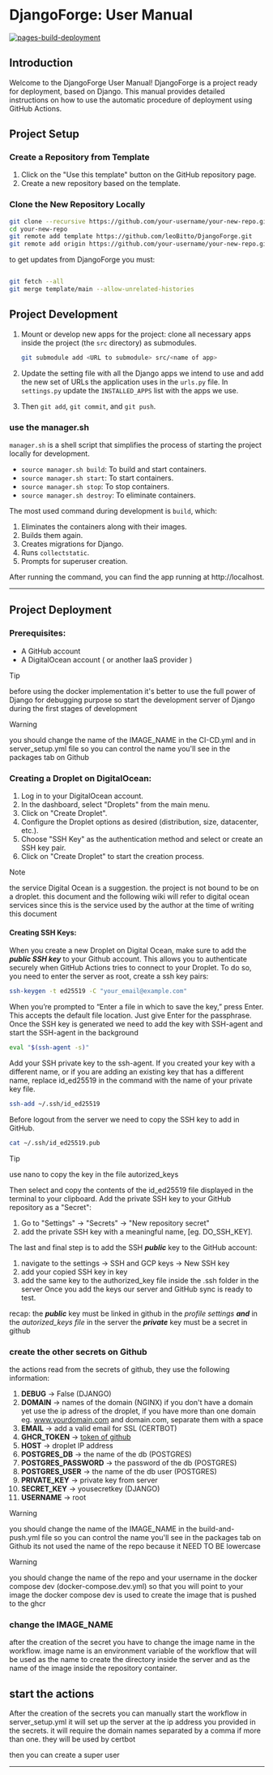 # DjangoForge: User Manual

[![pages-build-deployment](https://github.com/leoBitto/DjangoForge/actions/workflows/pages/pages-build-deployment/badge.svg?branch=main)](https://github.com/leoBitto/DjangoForge/actions/workflows/pages/pages-build-deployment)

## Introduction
Welcome to the DjangoForge User Manual!
DjangoForge is a project ready for deployment, based on Django. This manual provides detailed instructions on how to use the automatic procedure of deployment using GitHub Actions.

## Project Setup

### Create a Repository from Template

1. Click on the "Use this template" button on the GitHub repository page.
1. Create a new repository based on the template.

### Clone the New Repository Locally

```bash
git clone --recursive https://github.com/your-username/your-new-repo.git your-new-repo
cd your-new-repo
git remote add template https://github.com/leoBitto/DjangoForge.git
git remote add origin https://github.com/your-username/your-new-repo.git
```

to get updates from DjangoForge you must:

```bash

git fetch --all
git merge template/main --allow-unrelated-histories
```

## Project Development

1. Mount or develop new apps for the project: clone all necessary apps inside the project (the `src` directory) as submodules.
   ```bash
   git submodule add <URL to submodule> src/<name of app>
   ```
   
1. Update the setting file with all the Django apps we intend to use and add the new set of URLs the application uses in the `urls.py` file. In `settings.py` update the `INSTALLED_APPS` list with the apps we use.

1. Then `git add`, `git commit`, and `git push`. 

### use the manager.sh

`manager.sh` is a shell script that simplifies the process of starting the project locally for development.

- `source manager.sh build`: To build and start containers.
- `source manager.sh start`: To start containers.
- `source manager.sh stop`: To stop containers.
- `source manager.sh destroy`: To eliminate containers.

The most used command during development is `build`, which:
1. Eliminates the containers along with their images.
2. Builds them again.
3. Creates migrations for Django.
4. Runs `collectstatic`.
5. Prompts for superuser creation.

After running the command, you can find the app running at http://localhost.

_________________________________________________________________________________
## Project Deployment 

### Prerequisites:
- A GitHub account
- A DigitalOcean account ( or another IaaS provider )

> [!TIP] 
> before using the docker implementation it's better to use the full power of
> Django for debugging purpose
> so start the development server of Django during the first stages of development

>[!WARNING]
> you should change the name of the IMAGE_NAME in the CI-CD.yml and in server_setup.yml
> file so you can control the name you'll see in the packages tab on Github

### Creating a Droplet on DigitalOcean:

1. Log in to your DigitalOcean account.
2. In the dashboard, select "Droplets" from the main menu.
3. Click on "Create Droplet".
4. Configure the Droplet options as desired (distribution, size, datacenter, etc.).
5. Choose "SSH Key" as the authentication method and select or create an SSH key pair.
6. Click on "Create Droplet" to start the creation process.

> [!NOTE]  
> the service Digital Ocean is a suggestion. the project is not bound to be on a droplet.
> this document and the following wiki will refer to digital ocean services since 
> this is the service used by the author at the time of writing this document


#### Creating SSH Keys:

When you create a new Droplet on Digital Ocean, make sure to add the ***public SSH key*** to your Github account. This allows you to authenticate securely when GitHub Actions tries to connect to your Droplet. To do so, you need to enter the server as root, create a ssh key pairs:

```bash
ssh-keygen -t ed25519 -C "your_email@example.com"
```
When you’re prompted to “Enter a file in which to save the key,” press Enter. This accepts the default file location.
Just give Enter for the passphrase. Once the SSH key is generated we need to add the key with SSH-agent and start the SSH-agent in the background

```bash
eval "$(ssh-agent -s)"
```
Add your SSH private key to the ssh-agent. If you created your key with a different name, or if you are adding an existing key that has a different name, replace id_ed25519 in the command with the name of your private key file.

```bash
ssh-add ~/.ssh/id_ed25519
```
Before logout from the server we need to copy the SSH key to add in GitHub.

```bash
cat ~/.ssh/id_ed25519.pub
```
> [!TIP] 
> use nano to copy the key in the file autorized_keys

Then select and copy the contents of the id_ed25519 file displayed in the terminal to your clipboard. Add the private SSH key to your GitHub repository as a "Secret":
1.  Go to "Settings" -> "Secrets" -> "New repository secret" 
1. add the private SSH key with a meaningful name, [eg. DO_SSH_KEY].

The last and final step is to add the SSH ***public*** key to the GitHub account:
1. navigate to the settings -> SSH and GCP keys -> New SSH key 
1. add your copied SSH key in key 
1. add the same key to the authorized_key file inside the .ssh folder in the server
Once you add the keys our server and GitHub sync is ready to test. 

recap: 
the ***public*** key must be linked in github in the *profile settings* ***and*** in the *autorized_keys file* in the server
the ***private*** key must be a secret in github

### create the other secrets on Github
the actions read from the secrets of github, they use the following information:

1. **DEBUG**             -> False (DJANGO)
1. **DOMAIN**            -> names of the domain (NGINX) if you don't have a domain yet use the ip adress of the droplet, if you have more than one domain eg. www.yourdomain.com and domain.com, separate them with a space
1. **EMAIL**             -> add a valid email for SSL (CERTBOT)
1. **GHCR_TOKEN**        -> [token of github](https://docs.github.com/en/authentication/keeping-your-account-and-data-secure/managing-your-personal-access-tokens)
1. **HOST**              -> droplet IP address  
1. **POSTGRES_DB**       -> the name of the db (POSTGRES)
1. **POSTGRES_PASSWORD** -> the password of the db (POSTGRES)
1. **POSTGRES_USER**     -> the name of the db user (POSTGRES)
1. **PRIVATE_KEY**       -> private key from server
1. **SECRET_KEY**        -> yousecretkey (DJANGO)
1. **USERNAME**          -> root

>[!WARNING]
> you should change the name of the IMAGE_NAME in the build-and-push.yml 
> file so you can control the name you'll see in the packages tab on Github
> its not used the name of the repo because it NEED TO BE lowercase


>[!WARNING]
> you should change the name of the repo and your username in the docker 
> compose dev (docker-compose.dev.yml) so that you will point to your image
> the docker compose dev is used to create the image that is pushed to the ghcr

###  change the IMAGE_NAME
after the creation of the secret you have to change the image name in the workflow.
image name is an environment variable of the workflow that will be used as the name
to create the directory inside the server and as the name of the image inside the 
repository container.

## start the actions
After the creation of the secrets you can manually start the workflow in server_setup.yml
it will set up the server at the ip address you provided in the secrets. 
it will require the domain names separated by a comma if more than one. they will be used by certbot


then you can create a super user 
_______________________________________________________________________________

